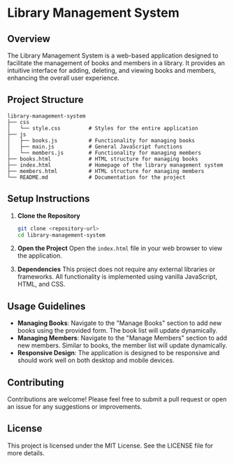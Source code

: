 # Library Management System

## Overview
The Library Management System is a web-based application designed to facilitate the management of books and members in a library. It provides an intuitive interface for adding, deleting, and viewing books and members, enhancing the overall user experience.

## Project Structure
```
library-management-system
├── css
│   └── style.css         # Styles for the entire application
├── js
│   ├── books.js          # Functionality for managing books
│   ├── main.js           # General JavaScript functions
│   └── members.js        # Functionality for managing members
├── books.html            # HTML structure for managing books
├── index.html            # Homepage of the library management system
├── members.html          # HTML structure for managing members
└── README.md             # Documentation for the project
```

## Setup Instructions
1. **Clone the Repository**
   ```bash
   git clone <repository-url>
   cd library-management-system
   ```

2. **Open the Project**
   Open the `index.html` file in your web browser to view the application.

3. **Dependencies**
   This project does not require any external libraries or frameworks. All functionality is implemented using vanilla JavaScript, HTML, and CSS.

## Usage Guidelines
- **Managing Books**: Navigate to the "Manage Books" section to add new books using the provided form. The book list will update dynamically.
- **Managing Members**: Navigate to the "Manage Members" section to add new members. Similar to books, the member list will update dynamically.
- **Responsive Design**: The application is designed to be responsive and should work well on both desktop and mobile devices.

## Contributing
Contributions are welcome! Please feel free to submit a pull request or open an issue for any suggestions or improvements.

## License
This project is licensed under the MIT License. See the LICENSE file for more details.